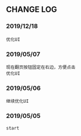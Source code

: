 ## CHANGE LOG

### 2019/12/18
    优化UI

### 2019/05/07
    现在翻页按钮固定在右边，方便点击
    优化UI
    
### 2019/05/06
    继续优化UI
    
### 2019/05/05
    start
